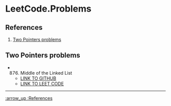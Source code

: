# LeetCode.Problems

## References

1. [Two Pointers problems](#Two-Pointers-problems)

## Two Pointers problems

- 876. Middle of the Linked List
    - [LINK TO GITHUB](TwoPointers/876_MiddleOfTheLinkedList.ipynb)
    - [LINK TO LEET CODE](https://leetcode.com/problems/middle-of-the-linked-list/)

----
[:arrow_up :References](#References)
